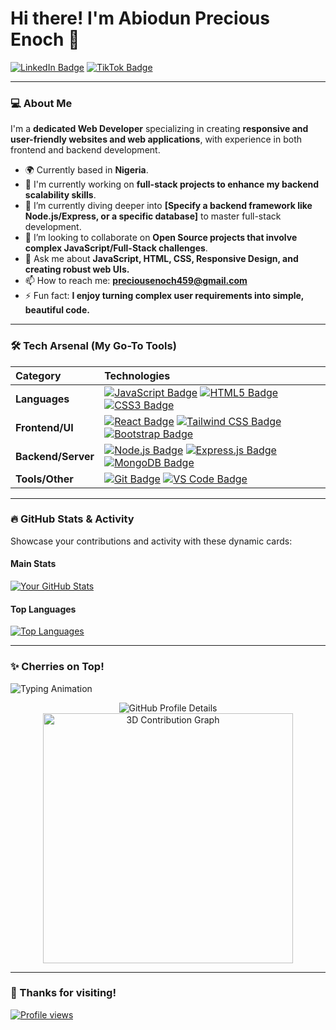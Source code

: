 # Hi there! I'm Abiodun Precious Enoch 👋

[![LinkedIn Badge](https://img.shields.io/badge/LinkedIn-Profile-blue?style=for-the-badge&logo=linkedin)](https://www.linkedin.com/in/precious-enoch-5b9a04377/)
[![TikTok Badge](https://img.shields.io/badge/TikTok-Follow-69C9D0?style=for-the-badge&logo=tiktok&logoColor=white)](https://www.tiktok.com/@coreweb_tech247?is_from_webapp=1&sender_device=pc)

---

### 💻 About Me

I'm a **dedicated Web Developer** specializing in creating **responsive and user-friendly websites and web applications**, with experience in both frontend and backend development.

- 🌍 Currently based in **Nigeria**.
- 🔭 I'm currently working on **full-stack projects to enhance my backend scalability skills**.
- 🌱 I’m currently diving deeper into **[Specify a backend framework like Node.js/Express, or a specific database]** to master full-stack development.
- 👯 I’m looking to collaborate on **Open Source projects that involve complex JavaScript/Full-Stack challenges**.
- 💬 Ask me about **JavaScript, HTML, CSS, Responsive Design, and creating robust web UIs.**
- 📫 How to reach me: **preciousenoch459@gmail.com**
- ⚡ Fun fact: **I enjoy turning complex user requirements into simple, beautiful code.**

---

### 🛠️ Tech Arsenal (My Go-To Tools)

| Category | Technologies |
| :--- | :--- |
| **Languages** | [![JavaScript Badge](https://img.shields.io/badge/JavaScript-F7DF1E?style=for-the-badge&logo=javascript&logoColor=black)](https://developer.mozilla.org/en-US/docs/Web/JavaScript) [![HTML5 Badge](https://img.shields.io/badge/HTML5-E34F26?style=for-the-badge&logo=html5&logoColor=white)](https://www.w3.org/html/) [![CSS3 Badge](https://img.shields.io/badge/CSS3-1572B6?style=for-the-badge&logo=css3&logoColor=white)](https://www.w3.org/Style/CSS/) |
| **Frontend/UI** | [![React Badge](https://img.shields.io/badge/React-20232A?style=for-the-badge&logo=react&logoColor=61DAFB)](https://reactjs.org/) [![Tailwind CSS Badge](https://img.shields.io/badge/Tailwind_CSS-38B2AC?style=for-the-badge&logo=tailwind-css&logoColor=white)](https://tailwindcss.com/) [![Bootstrap Badge](https://img.shields.io/badge/Bootstrap-7952B3?style=for-the-badge&logo=bootstrap&logoColor=white)](https://getbootstrap.com/) |
| **Backend/Server** | [![Node.js Badge](https://img.shields.io/badge/Node.js-339933?style=for-the-badge&logo=nodedotjs&logoColor=white)](https://nodejs.org/) [![Express.js Badge](https://img.shields.io/badge/Express.js-000000?style=for-the-badge&logo=express&logoColor=white)](https://expressjs.com/) [![MongoDB Badge](https://img.shields.io/badge/MongoDB-47A248?style=for-the-badge&logo=mongodb&logoColor=white)](https://www.mongodb.com/) |
| **Tools/Other** | [![Git Badge](https://img.shields.io/badge/Git-F05032?style=for-the-badge&logo=git&logoColor=white)](https://git-scm.com/) [![VS Code Badge](https://img.shields.io/badge/VS_Code-007ACC?style=for-the-badge&logo=visual-studio-code&logoColor=white)](https://code.visualstudio.com/) |

---

### 🔥 GitHub Stats & Activity

Showcase your contributions and activity with these dynamic cards:

#### **Main Stats**
[![Your GitHub Stats](https://github-readme-stats.vercel.app/api?username=oluwayomi78&show_icons=true&theme=dark&hide_border=true&count_private=true)](https://github.com/anuraghazra/github-readme-stats)

#### **Top Languages**
[![Top Languages](https://github-readme-stats.vercel.app/api/top-langs/?username=oluwayomi78&layout=compact&theme=dark&hide_border=true)](https://github.com/anuraghazra/github-readme-stats)

---

### ✨ Cherries on Top!



![Typing Animation](https://readme-typing-svg.herokuapp.com?font=Fira+Code&size=20&pause=1000&color=05d4f2&center=true&vCenter=true&width=435&lines=Building+responsive+websites.;Code+is+poetry.;Always+learning+new+tech.;Dedicated+Full+Stack+Developer.)


<p align="center">
  <img src="https://github-profile-summary-cards.vercel.app/api/cards/profile-details?username=oluwayomi78&theme=github_dark" alt="GitHub Profile Details" />
  <img src="https://raw.githubusercontent.com/Trilokia/Trilokia/master/3D_image.svg" alt="3D Contribution Graph" width="400" />
</p>

---

### 💖 Thanks for visiting!

<a href="https://github.com/oluwayomi78">
  <img src="https://komarev.com/ghpvc/?username=oluwayomi78&color=blue" alt="Profile views" />
</a>
